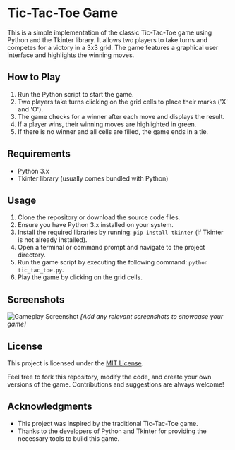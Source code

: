 # Tic-Tac-Toe Game

This is a simple implementation of the classic Tic-Tac-Toe game using Python and the Tkinter library. It allows two players to take turns and competes for a victory in a 3x3 grid. The game features a graphical user interface and highlights the winning moves.

## How to Play

1. Run the Python script to start the game.
2. Two players take turns clicking on the grid cells to place their marks ('X' and 'O').
3. The game checks for a winner after each move and displays the result.
4. If a player wins, their winning moves are highlighted in green.
5. If there is no winner and all cells are filled, the game ends in a tie.

## Requirements

- Python 3.x
- Tkinter library (usually comes bundled with Python)

## Usage

1. Clone the repository or download the source code files.
2. Ensure you have Python 3.x installed on your system.
3. Install the required libraries by running: `pip install tkinter` (if Tkinter is not already installed).
4. Open a terminal or command prompt and navigate to the project directory.
5. Run the game script by executing the following command: `python tic_tac_toe.py`.
6. Play the game by clicking on the grid cells.

## Screenshots

![Gameplay Screenshot](/screenshots/gameplay.png)
_[Add any relevant screenshots to showcase your game]_

## License

This project is licensed under the [MIT License](LICENSE).

Feel free to fork this repository, modify the code, and create your own versions of the game. Contributions and suggestions are always welcome!

## Acknowledgments

- This project was inspired by the traditional Tic-Tac-Toe game.
- Thanks to the developers of Python and Tkinter for providing the necessary tools to build this game.

